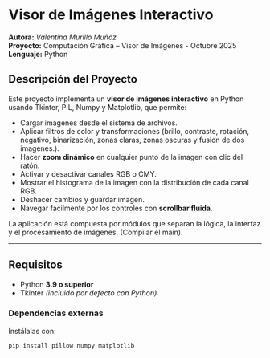 # Visor de Imágenes Interactivo
**Autora:** *Valentina Murillo Muñoz*  
**Proyecto:** Computación Gráfica – Visor de Imágenes - Octubre 2025
**Lenguaje:** Python


##  Descripción del Proyecto

Este proyecto implementa un **visor de imágenes interactivo** en Python usando Tkinter, PIL, Numpy y Matplotlib, que permite:
-  Cargar imágenes desde el sistema de archivos.  
-  Aplicar filtros de color y transformaciones (brillo, contraste, rotación, negativo, binarización, zonas claras, zonas oscuras y fusion de dos imagenes.).  
-  Hacer **zoom dinámico** en cualquier punto de la imagen con clic del ratón.  
-  Activar y desactivar canales RGB o CMY.  
-  Mostrar el histograma de la imagen con la distribución de cada canal RGB.
-  Deshacer cambios y guardar imagen.
-  Navegar fácilmente por los controles con **scrollbar fluida**.  

La aplicación está compuesta por módulos que separan la lógica, la interfaz y el procesamiento de imágenes. (Compilar el main).

---

##  Requisitos

- Python **3.9 o superior**  
- Tkinter *(incluido por defecto con Python)*  

###  Dependencias externas

Instálalas con:
```bash
pip install pillow numpy matplotlib

